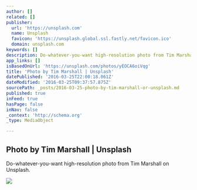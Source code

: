 ```yaml
---
author: []
related: []
publisher:
  url: 'https://unsplash.com'
  name: Unsplash
  favicon: 'https://unsplash.global.ssl.fastly.net/favicon.ico'
  domain: unsplash.com
keywords: []
description: Do-whatever-you-want high-resolution photo from Tim Marshall on Unsplash.
app_links: []
isBasedOnUrl: 'https://unsplash.com/photos/yEOCA6oiVqg'
title: 'Photo by Tim Marshall | Unsplash'
datePublished: '2016-03-25T22:00:18.061Z'
dateModified: '2016-03-25T09:37:57.875Z'
sourcePath: _posts/2016-03-25-photo-by-tim-marshall-or-unsplash.md
published: true
inFeed: true
hasPage: false
inNav: false
_context: 'http://schema.org'
_type: MediaObject

---
```

<article style=""><h1>Photo by Tim Marshall | Unsplash</h1><p>Do-whatever-you-want high-resolution photo from Tim Marshall on Unsplash.</p><img src="http://images.unsplash.com/photo-1452723312111-3a7d0db0e024?ixlib=rb-0.3.5&amp;q=80&amp;fm=jpg&amp;crop=entropy&amp;w=1080&amp;fit=max&amp;s=d2caa73026ef83d5701e1d6d3f1957a6" /></article>